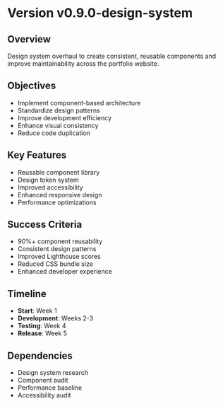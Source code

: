 # Version v0.9.0-design-system

## Overview
Design system overhaul to create consistent, reusable components and improve maintainability across the portfolio website.

## Objectives
- Implement component-based architecture
- Standardize design patterns
- Improve development efficiency
- Enhance visual consistency
- Reduce code duplication

## Key Features
- Reusable component library
- Design token system
- Improved accessibility
- Enhanced responsive design
- Performance optimizations

## Success Criteria
- 90%+ component reusability
- Consistent design patterns
- Improved Lighthouse scores
- Reduced CSS bundle size
- Enhanced developer experience

## Timeline
- **Start**: Week 1
- **Development**: Weeks 2-3
- **Testing**: Week 4
- **Release**: Week 5

## Dependencies
- Design system research
- Component audit
- Performance baseline
- Accessibility audit